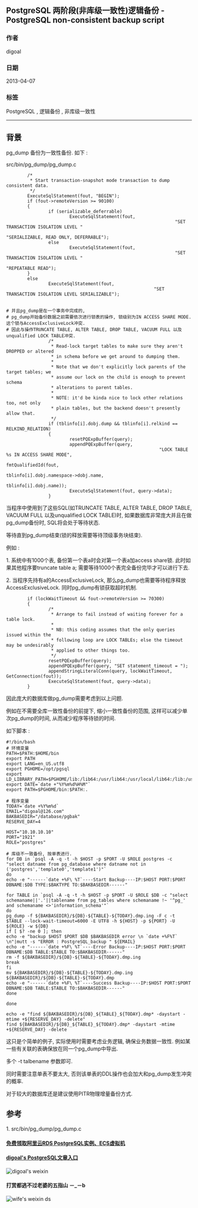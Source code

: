 ## PostgreSQL 两阶段(非库级一致性)逻辑备份 - PostgreSQL non-consistent backup script  
                                                                                                
### 作者                                                                                                                                             
digoal                                                                                           
                                                                                                  
### 日期                                                                                             
2013-04-07                                                                                            
                                                                                              
### 标签                                                                                           
PostgreSQL , 逻辑备份 , 非库级一致性          
                                                                                                
----                                                                                          
                                                                                                   
## 背景        
pg_dump 备份为一致性备份. 如下 :   
  
src/bin/pg_dump/pg_dump.c  
  
```  
        /*  
         * Start transaction-snapshot mode transaction to dump consistent data.  
         */  
        ExecuteSqlStatement(fout, "BEGIN");  
        if (fout->remoteVersion >= 90100)  
        {  
                if (serializable_deferrable)  
                        ExecuteSqlStatement(fout,  
                                                                "SET TRANSACTION ISOLATION LEVEL "  
                                                                "SERIALIZABLE, READ ONLY, DEFERRABLE");  
                else  
                        ExecuteSqlStatement(fout,  
                                                                "SET TRANSACTION ISOLATION LEVEL "  
                                                                "REPEATABLE READ");  
        }  
        else  
                ExecuteSqlStatement(fout,  
                                                        "SET TRANSACTION ISOLATION LEVEL SERIALIZABLE");  
  
  
# 并且pg_dump是在一个事务中完成的,   
# pg_dump开始备份数据之前需要依次进行锁表的操作, 锁级别为IN ACCESS SHARE MODE. 这个锁与AccessExclusiveLock冲突.  
# 因此与操作TRUNCATE TABLE, ALTER TABLE, DROP TABLE, VACUUM FULL 以及unqualified LOCK TABLE冲突.  
                /*  
                 * Read-lock target tables to make sure they aren't DROPPED or altered  
                 * in schema before we get around to dumping them.  
                 *  
                 * Note that we don't explicitly lock parents of the target tables; we  
                 * assume our lock on the child is enough to prevent schema  
                 * alterations to parent tables.  
                 *  
                 * NOTE: it'd be kinda nice to lock other relations too, not only  
                 * plain tables, but the backend doesn't presently allow that.  
                 */  
                if (tblinfo[i].dobj.dump && tblinfo[i].relkind == RELKIND_RELATION)  
                {  
                        resetPQExpBuffer(query);  
                        appendPQExpBuffer(query,  
                                                          "LOCK TABLE %s IN ACCESS SHARE MODE",  
                                                          fmtQualifiedId(fout,  
                                                                                tblinfo[i].dobj.namespace->dobj.name,  
                                                                                         tblinfo[i].dobj.name));  
                        ExecuteSqlStatement(fout, query->data);  
                }  
```  
  
当程序中使用到了这些SQL(如TRUNCATE TABLE, ALTER TABLE, DROP TABLE, VACUUM FULL 以及unqualified LOCK TABLE)时, 如果数据库非常庞大并且在做pg_dump备份时, SQL将会处于等待状态.  
  
等待直到pg_dump结束(锁的释放需要等待顶级事务块结束).  
  
例如 :   
  
1\. 系统中有1000个表, 备份第一个表a时会对第一个表a加access share锁. 此时如果其他程序要truncate table a; 需要等待1000个表完全备份完毕才可以进行下去.  
  
2\. 当程序先持有a的AccessExclusiveLock, 那么pg_dump也需要等待程序释放AccessExclusiveLock. 同时pg_dump有锁获取超时机制.  
  
```  
        if (lockWaitTimeout && fout->remoteVersion >= 70300)  
        {  
                /*  
                 * Arrange to fail instead of waiting forever for a table lock.  
                 *  
                 * NB: this coding assumes that the only queries issued within the  
                 * following loop are LOCK TABLEs; else the timeout may be undesirably  
                 * applied to other things too.  
                 */  
                resetPQExpBuffer(query);  
                appendPQExpBuffer(query, "SET statement_timeout = ");  
                appendStringLiteralConn(query, lockWaitTimeout, GetConnection(fout));  
                ExecuteSqlStatement(fout, query->data);  
        }  
```  
  
因此庞大的数据库做pg_dump需要考虑到以上问题.  
  
例如在不需要全库一致性备份的前提下, 缩小一致性备份的范围, 这样可以减少单次pg_dump的时间, 从而减少程序等待锁的时间.  
  
如下脚本 :   
  
```  
#!/bin/bash  
# 环境变量  
PATH=$PATH:$HOME/bin  
export PATH  
export LANG=en_US.utf8  
export PGHOME=/opt/pgsql  
export LD_LIBRARY_PATH=$PGHOME/lib:/lib64:/usr/lib64:/usr/local/lib64:/lib:/usr/lib:/usr/local/lib  
export DATE=`date +"%Y%m%d%H%M"`  
export PATH=$PGHOME/bin:$PATH:.  
  
# 程序变量  
TODAY=`date +%Y%m%d`  
EMAIL="digoal@126.com"  
BAKBASEDIR="/database/pgbak"  
RESERVE_DAY=4  
  
HOST="10.10.10.10"  
PORT="1921"  
ROLE="postgres"  
  
# 库级不一致备份, 按单表进行.  
for DB in `psql -A -q -t -h $HOST -p $PORT -U $ROLE postgres -c "select datname from pg_database where datname not in ('postgres','template0','template1')"`  
do  
echo -e "------`date +%F\ %T`----Start Backup----IP:$HOST PORT:$PORT DBNAME:$DB TYPE:$BAKTYPE TO:$BAKBASEDIR------"  
  
for TABLE in `psql -A -q -t -h $HOST -p $PORT -U $ROLE $DB -c "select schemaname||'.'||tablename from pg_tables where schemaname !~ '^pg_' and schemaname <>'information_schema'"`  
do  
pg_dump -f ${BAKBASEDIR}/${DB}-${TABLE}-${TODAY}.dmp.ing -F c -t $TABLE --lock-wait-timeout=6000 -E UTF8 -h ${HOST} -p ${PORT} -U ${ROLE} -w ${DB}  
if [ $? -ne 0 ]; then  
echo -e "backup $HOST $PORT $DB $BAKBASEDIR error \n `date +%F%T` \n"|mutt -s "ERROR : PostgreSQL_backup " ${EMAIL}  
echo -e "------`date +%F\ %T`----Error Backup----IP:$HOST PORT:$PORT DBNAME:$DB TABLE:$TABLE TO:$BAKBASEDIR------"  
rm -f ${BAKBASEDIR}/${DB}-${TABLE}-${TODAY}.dmp.ing  
break  
fi  
mv ${BAKBASEDIR}/${DB}-${TABLE}-${TODAY}.dmp.ing ${BAKBASEDIR}/${DB}-${TABLE}-${TODAY}.dmp  
echo -e "------`date +%F\ %T`----Success Backup----IP:$HOST PORT:$PORT DBNAME:$DB TABLE:$TABLE TO:$BAKBASEDIR------"  
done  
  
done  
  
echo -e "find ${BAKBASEDIR}/${DB}_${TABLE}_${TODAY}.dmp* -daystart -mtime +${RESERVE_DAY} -delete"  
find ${BAKBASEDIR}/${DB}_${TABLE}_${TODAY}.dmp* -daystart -mtime +${RESERVE_DAY} -delete  
```  
  
这只是个简单的例子, 实际使用时需要考虑业务逻辑, 确保业务数据一致性. 例如某一些有关联的表确保放在同一个pg_dump中导出.  
  
多个 -t talbename 参数即可.  
  
同时需要注意单表不要太大, 否则该单表的DDL操作也会加大和pg_dump发生冲突的概率.  
  
对于较大的数据库还是建议使用PITR物理增量备份方式.  
  
## 参考  
1\. src/bin/pg_dump/pg_dump.c  
        
     
  
  
  
  
  
  
  
  
  
  
  
  
  
#### [免费领取阿里云RDS PostgreSQL实例、ECS虚拟机](https://free.aliyun.com/ "57258f76c37864c6e6d23383d05714ea")
  
  
#### [digoal's PostgreSQL文章入口](https://github.com/digoal/blog/blob/master/README.md "22709685feb7cab07d30f30387f0a9ae")
  
  
![digoal's weixin](../pic/digoal_weixin.jpg "f7ad92eeba24523fd47a6e1a0e691b59")
  
  
  
  
  
  
#### 打赏都逃不过老婆的五指山 －_－b  
![wife's weixin ds](../pic/wife_weixin_ds.jpg "acd5cce1a143ef1d6931b1956457bc9f")
  
